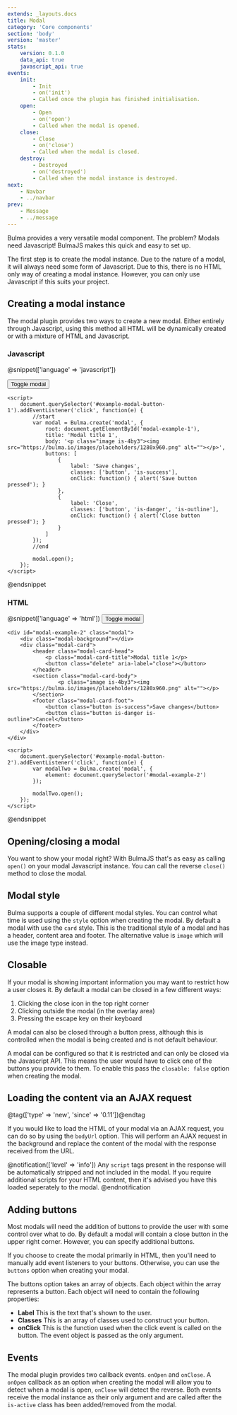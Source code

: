 ```yaml
---
extends: _layouts.docs
title: Modal
category: 'Core components'
section: 'body'
version: 'master'
stats:
    version: 0.1.0
    data_api: true
    javascript_api: true
events:
    init:
        - Init
        - on('init')
        - Called once the plugin has finished initialisation.
    open:
        - Open
        - on('open')
        - Called when the modal is opened.
    close:
        - Close
        - on('close')
        - Called when the modal is closed.
    destroy:
        - Destroyed
        - on('destroyed')
        - Called when the modal instance is destroyed.
next:
    - Navbar
    - ../navbar
prev:
    - Message
    - ../message
---
```


Bulma provides a very versatile modal component. The problem? Modals need Javascript! BulmaJS makes this quick and easy to set up.

The first step is to create the modal instance. Due to the nature of a modal, it will always need some form of Javascript. Due to this, there is no HTML only way of creating a modal instance. However, you can only use Javascript if this suits your project.

## Creating a modal instance
The modal plugin provides two ways to create a new modal. Either entirely through Javascript, using this method all HTML will be dynamically created or with a mixture of HTML and Javascript.

### Javascript
@snippet(['language' => 'javascript'])
    <div id="modal-example-1" class="code-example">
        <button id="example-modal-button-1" class="button is-primary">Toggle modal</button>
    </div>

    <script>
        document.querySelector('#example-modal-button-1').addEventListener('click', function(e) {
            //start
            var modal = Bulma.create('modal', {
                root: document.getElementById('modal-example-1'),
                title: 'Modal title 1',
                body: '<p class="image is-4by3"><img src="https://bulma.io/images/placeholders/1280x960.png" alt=""></p>',
                buttons: [
                    {
                        label: 'Save changes',
                        classes: ['button', 'is-success'],
                        onClick: function() { alert('Save button pressed'); }
                    },
                    {
                        label: 'Close',
                        classes: ['button', 'is-danger', 'is-outline'],
                        onClick: function() { alert('Close button pressed'); }
                    }
                ]
            });
            //end

            modal.open();
        });
    </script>
@endsnippet


### HTML
@snippet(['language' => 'html'])
    <button id="example-modal-button-2" class="button is-primary">Toggle modal</button>

    <div id="modal-example-2" class="modal">
        <div class="modal-background"></div>
        <div class="modal-card">
            <header class="modal-card-head">
                <p class="modal-card-title">Modal title 1</p>
                <button class="delete" aria-label="close"></button>
            </header>
            <section class="modal-card-body">
                    <p class="image is-4by3"><img src="https://bulma.io/images/placeholders/1280x960.png" alt=""></p>
            </section>
            <footer class="modal-card-foot">
                <button class="button is-success">Save changes</button>
                <button class="button is-danger is-outline">Cancel</button>
            </footer>
        </div>
    </div>

    <script>
        document.querySelector('#example-modal-button-2').addEventListener('click', function(e) {
            var modalTwo = Bulma.create('modal', {
                element: document.querySelector('#modal-example-2')
            });

            modalTwo.open();
        });
    </script>
@endsnippet

## Opening/closing a modal
You want to show your modal right? With BulmaJS that's as easy as calling `open()` on your modal Javascript instance. You can call the reverse `close()` method to close the modal.

## Modal style
Bulma supports a couple of different modal styles. You can control what time is used using the `style` option when creating the modal. By default a modal with use the `card` style. This is the traditional style of a modal and has a header, content area and footer. The alternative value is `image` which will use the image type instead.

## Closable
If your modal is showing important information you may want to restrict how a user closes it. By default a modal can be closed in a few different ways:

1. Clicking the close icon in the top right corner
2. Clicking outside the modal (in the overlay area)
3. Pressing the escape key on their keyboard

A modal can also be closed through a button press, although this is controlled when the modal is being created and is not default behaviour.

A modal can be configured so that it is restricted and can only be closed via the Javascript API. This means the user would have to click one of the buttons you provide to them. To enable this pass the `closable: false` option when creating the modal.

## Loading the content via an AJAX request
@tag(['type' => 'new', 'since' => '0.11'])@endtag

If you would like to load the HTML of your modal via an AJAX request, you can do so by using the `bodyUrl` option. This will perform an AJAX request in the background and replace the content of the modal with the response received from the URL.

@notification(['level' => 'info'])
Any `script` tags present in the response will be automatically stripped and not included in the modal. If you require additional scripts for your HTML content, then it's advised you have this loaded seperately to the modal.
@endnotification

## Adding buttons
Most modals will need the addition of buttons to provide the user with some control over what to do. By default a modal will contain a close button in the upper right corner. However, you can specify additional buttons.

If you choose to create the modal primarily in HTML, then you'll need to manually add event listeners to your buttons. Otherwise, you can use the `buttons` option when creating your modal.

The buttons option takes an array of objects. Each object within the array represents a button. Each object will need to contain the following properties:

+ **Label** This is the text that's shown to the user.
+ **Classes** This is an array of classes used to construct your button.
+ **onClick** This is the function used when the click event is called on the button. The event object is passed as the only argument.

## Events
The modal plugin provides two callback events. `onOpen` and `onClose`. A `onOpen` callback as an option when creating the modal will allow you to detect when a modal is open, `onClose` will detect the reverse. Both events receive the modal instance as their only argument and are called after the `is-active` class has been added/removed from the modal.